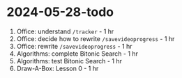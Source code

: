 # 2024-05-28-todo

1. Office: understand `/tracker` - 1 hr
2. Office: decide how to rewrite `/savevideoprogress` - 1 hr
3. Office: rewrite `/savevideoprogress` - 1 hr
4. Algorithms: complete Bitonic Search - 1 hr
5. Algorithms: test Bitonic Search - 1 hr
6. Draw-A-Box: Lesson 0 - 1 hr
